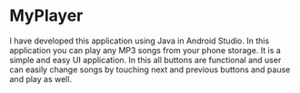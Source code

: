 # MyPlayer
I have developed this application using Java in Android Studio. In this application you can play any MP3 songs from your phone storage. It is a simple and easy UI application.
In this all buttons are functional and user can easily change songs by touching next and previous buttons and pause and play as well.

